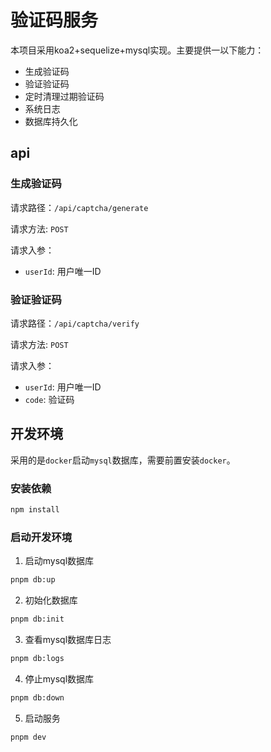 # 验证码服务

本项目采用koa2+sequelize+mysql实现。主要提供一以下能力：

- 生成验证码
- 验证验证码
- 定时清理过期验证码
- 系统日志
- 数据库持久化


## api

### 生成验证码

请求路径：`/api/captcha/generate` 

请求方法: ` POST `

请求入参： 
 - ` userId `: 用户唯一ID

### 验证验证码

请求路径：`/api/captcha/verify`

请求方法: ` POST `

请求入参：

- ` userId `: 用户唯一ID
- ` code `: 验证码

## 开发环境

采用的是` docker `启动` mysql `数据库，需要前置安装` docker `。

### 安装依赖

```bash
npm install
```

### 启动开发环境

1. 启动mysql数据库

```bash
pnpm db:up
```
2. 初始化数据库

```bash
pnpm db:init
```

3. 查看mysql数据库日志

```bash
pnpm db:logs
```

4. 停止mysql数据库

```bash
pnpm db:down
```

5. 启动服务

```bash
pnpm dev
```

